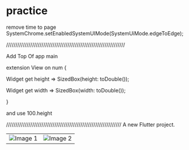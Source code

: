 # practice
remove time to page  
    SystemChrome.setEnabledSystemUIMode(SystemUiMode.edgeToEdge);
    
////////////////////////////////////////////////////////////////

Add Top Of app  main


extension View on num {

  Widget get height => SizedBox(height: toDouble());
  
  Widget get width => SizedBox(width: toDouble());
  
}


and use          100.height

//////////////////////////////////////////////////////////////
A new Flutter project.

<table>
  <tr>
    <td>
      <img src="https://github.com/rehmanflutter/WebView-App-Net-Check-/assets/144882089/f568f8f9-ea99-4a4c-8cab-a4a0d967e2e6" alt="Image 1">
    </td>
    <td>
      <img src="https://github.com/rehmanflutter/WebView-App-Net-Check-/assets/144882089/879d7daa-d5b0-43ce-8f5f-a21c77cc7aaa" alt="Image 2">
    </td>
  </tr>
</table>



 
